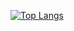 [![Top Langs](https://github-readme-stats.vercel.app/api/top-langs/?username=Tookai&layout=compact)](https://github.com/anuraghazra/github-readme-stats)



<!---
Tookai/Tookai is a ✨ special ✨ repository because its `README.md` (this file) appears on your GitHub profile.
You can click the Preview link to take a look at your changes.
--->
